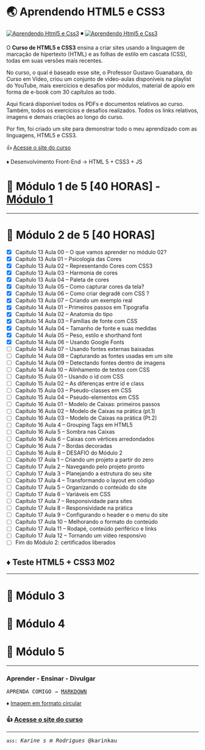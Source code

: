 # 🌏 Aprendendo HTML5 e CSS3

[![Aprendendo Html5 e Css3](https://img.shields.io/badge/2022-Aprendendo_HTML_5-FF4500?labelColor=000&logo=html5&logoColor=FF4500&logoWidth=20&style=flat-square)](https://www.cursoemvideo.com/) ◾
[![Aprendendo Html5 e Css3](https://img.shields.io/badge/2022-Aprendendo_CSS_3-0000FF?labelColor=000&logo=css3&logoColor=0000FF&logoWidth=20&style=flat-square)](https://www.cursoemvideo.com/)

O **Curso de HTML5 e CSS3** ensina a criar sites usando a linguagem de marcação de hipertexto (HTML) e as folhas de estilo em cascata (CSS), todas em suas versões mais recentes.

No curso, o qual é baseado esse site, o Professor Gustavo Guanabara, do Curso em Vídeo, criou um conjunto de vídeo-aulas disponíveis na playlist do YouTube, mais exercícios e desafios por módulos, material de apoio em forma de e-book com 30 capítulos ao todo.

Aqui ficará disponível todos os PDFs e documentos relativos ao curso. Também, todos os exercícios e desafios realizados. Todos os links relativos, imagens e demais criações ao longo do curso.

Por fim, foi criado um site para demonstrar todo o meu aprendizado com as linguagens, HTML5 e CSS3.

👍 [Acesse o site do curso](https://karinkau.github.io/html5-css3/index.html)

♦ Desenvolvimento Front-End → HTML 5 + CSS3 + JS  

# 🌟 Módulo 1 de 5 [40 HORAS] - [Módulo 1](https://github.com/karinkau/html5-css3/blob/main/modulo-1.md)

___

# 🌟 Módulo 2 de 5 [40 HORAS]

- [x] Capítulo 13 Aula 00 – O que vamos aprender no módulo 02?
- [x] Capítulo 13 Aula 01 – Psicologia das Cores
- [x] Capítulo 13 Aula 02 – Representando Cores com CSS3
- [x] Capítulo 13 Aula 03 – Harmonia de cores
- [x] Capítulo 13 Aula 04 – Paleta de cores
- [x] Capítulo 13 Aula 05 – Como capturar cores da tela?
- [x] Capítulo 13 Aula 06 – Como criar degradê com CSS ?
- [x] Capítulo 13 Aula 07 – Criando um exemplo real
- [x] Capítulo 14 Aula 01 – Primeiros passos em Tipografia
- [x] Capítulo 14 Aula 02 – Anatomia do tipo
- [x] Capítulo 14 Aula 03 – Famílias de fonte com CSS
- [x] Capítulo 14 Aula 04 – Tamanho de fonte e suas medidas
- [x] Capítulo 14 Aula 05 – Peso, estilo e shorthand font
- [x] Capítulo 14 Aula 06 – Usando Google Fonts
- [ ] Capítulo 14 Aula 07 – Usando fontes externas baixadas
- [ ] Capítulo 14 Aula 08 – Capturando as fontes usadas em um site
- [ ] Capítulo 14 Aula 09 – Detectando fontes dentro de imagens
- [ ] Capítulo 14 Aula 10 – Alinhamento de textos com CSS
- [ ] Capítulo 15 Aula 01 – Usando o id com CSS
- [ ] Capítulo 15 Aula 02 – As diferenças entre id e class
- [ ] Capítulo 15 Aula 03 – Pseudo-classes em CSS
- [ ] Capítulo 15 Aula 04 – Pseudo-elementos em CSS
- [ ] Capítulo 16 Aula 01 – Modelo de Caixas: primeiros passos
- [ ] Capítulo 16 Aula 02 – Modelo de Caixas na prática (pt.1)
- [ ] Capítulo 16 Aula 03 – Modelo de Caixas na prática (Pt.2)
- [ ] Capítulo 16 Aula 4 – Grouping Tags em HTML5
- [ ] Capítulo 16 Aula 5 – Sombra nas Caixas
- [ ] Capítulo 16 Aula 6 – Caixas com vértices arredondados
- [ ] Capítulo 16 Aula 7 – Bordas decoradas
- [ ] Capítulo 16 Aula 8 – DESAFIO do Módulo 2
- [ ] Capítulo 17 Aula 1 – Criando um projeto a partir do zero
- [ ] Capítulo 17 Aula 2 – Navegando pelo projeto pronto
- [ ] Capítulo 17 Aula 3 – Planejando a estrutura do seu site
- [ ] Capítulo 17 Aula 4 – Transformando o layout em código
- [ ] Capítulo 17 Aula 5 – Organizando o conteúdo do site
- [ ] Capítulo 17 Aula 6 – Variáveis em CSS
- [ ] Capítulo 17 Aula 7 – Responsividade para sites
- [ ] Capítulo 17 Aula 8 – Responsividade na prática
- [ ] Capítulo 17 Aula 9 – Configurando o header e o menu do site
- [ ] Capítulo 17 Aula 10 – Melhorando o formato do conteúdo
- [ ] Capítulo 17 Aula 11 – Rodapé, conteúdo periférico e links
- [ ] Capítulo 17 Aula 12 – Tornando um vídeo responsivo
- [ ] Fim do Módulo 2: certificados liberados

## ♦ Teste HTML5 + CSS3 M02

___

# 🌟 Módulo 3

# 🌟 Módulo 4

# 🌟 Módulo 5

___

### Aprender - Ensinar - Divulgar

<kbd>APRENDA COMIGO → [MARKDOWN](https://github.com/karinkau/karinkau/blob/main/markdown.md#user-content-fn-note-7944a2dd9f6f6d9f067f2020848d982c)</kbd>

♦ [Imagem em formato circular](https://karinkau.github.io/javascript/exercicios/aula12ex/imagem-em-formato-circular.pdf)


### 👍 [Acesse o site do curso](https://karinkau.github.io/html5-css3/index.html)
___

<kbd>`ass:` *Karine s m Rodrigues* @karinkau</kbd>

